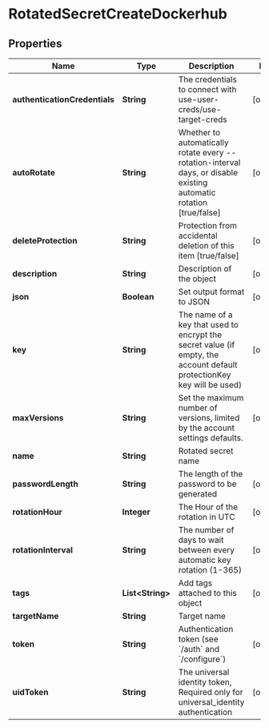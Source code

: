 

# RotatedSecretCreateDockerhub


## Properties

Name | Type | Description | Notes
------------ | ------------- | ------------- | -------------
**authenticationCredentials** | **String** | The credentials to connect with use-user-creds/use-target-creds |  [optional]
**autoRotate** | **String** | Whether to automatically rotate every --rotation-interval days, or disable existing automatic rotation [true/false] |  [optional]
**deleteProtection** | **String** | Protection from accidental deletion of this item [true/false] |  [optional]
**description** | **String** | Description of the object |  [optional]
**json** | **Boolean** | Set output format to JSON |  [optional]
**key** | **String** | The name of a key that used to encrypt the secret value (if empty, the account default protectionKey key will be used) |  [optional]
**maxVersions** | **String** | Set the maximum number of versions, limited by the account settings defaults. |  [optional]
**name** | **String** | Rotated secret name | 
**passwordLength** | **String** | The length of the password to be generated |  [optional]
**rotationHour** | **Integer** | The Hour of the rotation in UTC |  [optional]
**rotationInterval** | **String** | The number of days to wait between every automatic key rotation (1-365) |  [optional]
**tags** | **List&lt;String&gt;** | Add tags attached to this object |  [optional]
**targetName** | **String** | Target name | 
**token** | **String** | Authentication token (see &#x60;/auth&#x60; and &#x60;/configure&#x60;) |  [optional]
**uidToken** | **String** | The universal identity token, Required only for universal_identity authentication |  [optional]



